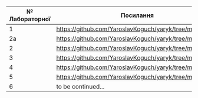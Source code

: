 |№ Лабораторної|Посилання|
|---|---|
|  1  | https://github.com/YaroslavKoguch/yaryk/tree/main/lab1  |
|  2a |https://github.com/YaroslavKoguch/yaryk/tree/main/lab2a |
| 2 | https://github.com/YaroslavKoguch/yaryk/tree/main/lab2 |
| 3 | https://github.com/YaroslavKoguch/yaryk/tree/main/lab3 |
| 4 | https://github.com/YaroslavKoguch/yaryk/tree/main/lab4 |
| 5 | https://github.com/YaroslavKoguch/yaryk/tree/main/lab5 |
| 6 | to be continued... |
